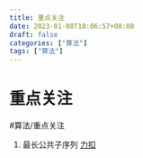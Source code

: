 ```yaml
---
title: 重点关注
date: 2023-01-08T18:06:57+08:00
draft: false
categories: ["算法"]
tags: ["算法"]
---
```


# 重点关注
#算法/重点关注

1. 最长公共子序列
[力扣](https://leetcode-cn.com/problems/longest-common-subsequence/)

